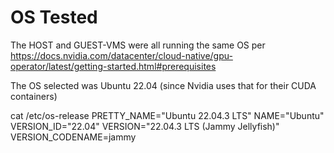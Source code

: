 # OS Tested

The HOST and GUEST-VMS were all running the same OS
per https://docs.nvidia.com/datacenter/cloud-native/gpu-operator/latest/getting-started.html#prerequisites

The OS selected was Ubuntu 22.04 (since Nvidia uses that for their CUDA containers)

cat /etc/os-release
PRETTY_NAME="Ubuntu 22.04.3 LTS"
NAME="Ubuntu"
VERSION_ID="22.04"
VERSION="22.04.3 LTS (Jammy Jellyfish)"
VERSION_CODENAME=jammy
